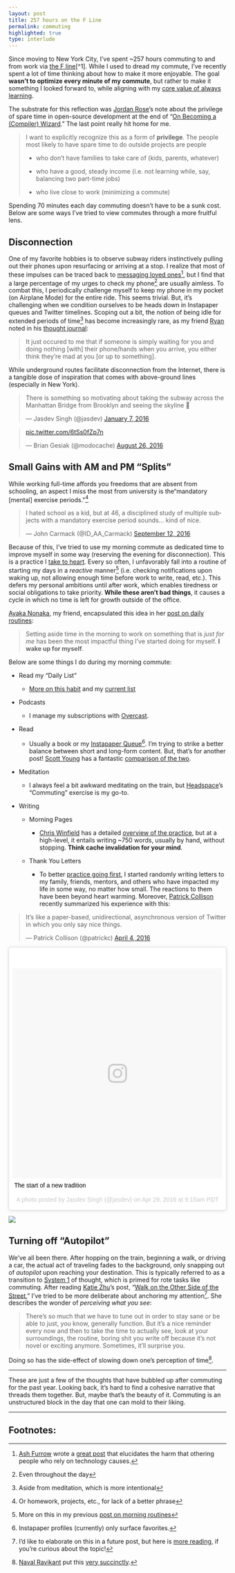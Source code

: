 ```yaml
---
layout: post
title: 257 hours on the F Line
permalink: commuting
highlighted: true
type: interlude
---
```


Since moving to New York City, I’ve spent ~257 hours commuting to and from work via [the F line](https://en.wikipedia.org/wiki/F_(New_York_City_Subway_service))[^1]. While I used to dread my commute, I’ve recently spent a lot of time thinking about how to make it more enjoyable. The goal **wasn’t to optimize every minute of my commute**, but rather to make it something I looked forward to, while aligning with my [core value of always learning](https://github.com/Jasdev/thoughts/blame/97c505fa1cd52e74060fc898d0f20f3206347164/core-values.md#L5).

The substrate for this reflection was [Jordan Rose](https://twitter.com/uint_min)’s note about the privilege of spare time in open-source development at the end of “[On Becoming a (Compiler) Wizard](http://belkadan.com/blog/2016/05/So-You-Want-To-Be-A-Compiler-Wizard/).” The last point really hit home for me.

> I want to explicitly recognize this as a form of **privilege**. The people most likely to have spare time to do outside projects are people
>
> - who don’t have families to take care of (kids, parents, whatever)
>
> - who have a good, steady income (i.e. not learning while, say, balancing two part-time jobs)
>
> - who live close to work (minimizing a commute)

Spending 70 minutes each day commuting doesn’t have to be a sunk cost. Below are some ways I’ve tried to view commutes through a more fruitful lens.

## Disconnection

One of my favorite hobbies is to observe subway riders instinctively pulling out their phones upon resurfacing or arriving at a stop. I realize that most of these impulses can be traced back to [messaging loved ones](/always-on-conversations)[^2], but I find that a large percentage of my urges to check my phone[^3] are usually aimless. To combat this, I periodically challenge myself to keep my phone in my pocket (on Airplane Mode) for the entire ride. This seems trivial. But, it’s challenging when we condition ourselves to be heads down in Instapaper queues and Twitter timelines. Scoping out a bit, the notion of being idle for extended periods of time[^4] has become increasingly rare, as my friend [Ryan](http://twitter.com/ryandawidjan) noted in his [thought journal](https://quip.com/jgBUALiGBjwp):

> It just occured to me that if someone is simply waiting for you and doing nothing [with] their phone/hands when you arrive, you either think they’re mad at you [or up to something].

While underground routes facilitate disconnection from the Internet, there is a tangible dose of inspiration that comes with above-ground lines (especially in New York).

<blockquote class="twitter-tweet" data-lang="en"><p lang="en" dir="ltr">There is something so motivating about taking the subway across the Manhattan Bridge from Brooklyn and seeing the skyline 🚀</p>— Jasdev Singh (@jasdev) <a href="https://twitter.com/jasdev/status/685116226008395776">January 7, 2016</a></blockquote> <script async src="//platform.twitter.com/widgets.js" charset="utf-8"></script>

<blockquote class="twitter-tweet" data-lang="en"><p lang="und" dir="ltr"><a href="https://t.co/6tSs0fZp7n">pic.twitter.com/6tSs0fZp7n</a></p>— Brian Gesiak (@modocache) <a href="https://twitter.com/modocache/status/769318275893358592">August 26, 2016</a></blockquote> <script async src="//platform.twitter.com/widgets.js" charset="utf-8"></script>

## Small Gains with AM and PM “Splits”

While working full-time affords you freedoms that are absent from schooling, an aspect I miss the most from university is the“mandatory [mental] exercise periods."[^5]

<blockquote class="twitter-tweet" data-lang="en"><p lang="en" dir="ltr">I hated school as a kid, but at 46, a disciplined study of multiple subjects with a mandatory exercise period sounds... kind of nice.</p>— John Carmack (@ID_AA_Carmack) <a href="https://twitter.com/ID_AA_Carmack/status/775310858058469379">September 12, 2016</a></blockquote> <script async src="//platform.twitter.com/widgets.js" charset="utf-8"></script>

Because of this, I’ve tried to use my morning commute as dedicated time to improve myself in some way (reserving the evening for disconnection). This is a practice I [take to heart](https://github.com/Jasdev/thoughts/blame/7b2d5327bad2aeb3d7ac353356f9e2bddef68583/daily-list.md#L8). Every so often, I unfavorably fall into a routine of starting my days in a *reactive* manner[^6] (i.e. checking notifications upon waking up, not allowing enough time before work to write, read, etc.). This defers my personal ambitions until after work, which enables tiredness or social obligations to take priority. **While these aren’t bad things**, it causes a cycle in which no time is left for growth outside of the office.

[Ayaka Nonaka](https://twitter.com/ayanonagon), my friend, encapsulated this idea in her [post on daily routines](http://blog.ayaka.me/post/137497360302/daily-routine):

> Setting aside time in the morning to work on something that is *just for me* has been the most impactful thing I’ve started doing for myself. **I wake up for myself**.

Below are some things I do during my morning commute:

- Read my “Daily List”
  - [More on this habit](/daily-list) and my [current list](https://github.com/Jasdev/thoughts/blob/master/daily-list.md)

- Podcasts
  - I manage my subscriptions with [Overcast](https://overcast.fm/).

- Read
  - Usually a book or my [Instapaper Queue](http://instapaper.com/p/jasdev)[^7]. I’m trying to strike a better balance between short and long-form content. But, that’s for another post! [Scott Young](https://twitter.com/scotthyoung/) has a fantastic [comparison of the two](https://www.scotthyoung.com/blog/2014/01/16/blogs-vs-books/).

- Meditation
  - I always feel a bit awkward meditating on the train, but [Headspace](https://www.headspace.com)’s “Commuting” exercise is my go-to.

- Writing
  - Morning Pages
    - [Chris Winfield](https://twitter.com/chriswinfield) has a detailed [overview of the practice](http://www.chriswinfield.com/morning-pages/), but at a high-level, it entails writing ~750 words, usually by hand, without stopping. __Think cache invalidation for your mind__.

  - Thank You Letters
    - To better [practice going first](https://github.com/Jasdev/thoughts/blame/97c505fa1cd52e74060fc898d0f20f3206347164/core-values.md#L8), I started randomly writing letters to my family, friends, mentors, and others who have impacted my life in some way, no matter how small. The reactions to them have been beyond heart warming. Moreover, [Patrick Collison](https://twitter.com/patrickc) recently summarized his experience with this:

<blockquote class="twitter-tweet" data-lang="en"><p lang="en" dir="ltr">It’s like a paper-based, unidirectional, asynchronous version of Twitter in which you only say nice things.</p>— Patrick Collison (@patrickc) <a href="https://twitter.com/patrickc/status/717086681719922688">April 4, 2016</a></blockquote> <script async src="//platform.twitter.com/widgets.js" charset="utf-8"></script>

<blockquote class="instagram-media" data-instgrm-captioned data-instgrm-version="7" style=" background:#FFF; border:0; border-radius:3px; box-shadow:0 0 1px 0 rgba(0,0,0,0.5),0 1px 10px 0 rgba(0,0,0,0.15); margin: 1px; max-width:658px; padding:0; width:99.375%; width:-webkit-calc(100% - 2px); width:calc(100% - 2px);"><div style="padding:8px;"> <div style=" background:#F8F8F8; line-height:0; margin-top:40px; padding:50.0% 0; text-align:center; width:100%;"> <div style=" background:url(data:image/png;base64,iVBORw0KGgoAAAANSUhEUgAAACwAAAAsCAMAAAApWqozAAAABGdBTUEAALGPC/xhBQAAAAFzUkdCAK7OHOkAAAAMUExURczMzPf399fX1+bm5mzY9AMAAADiSURBVDjLvZXbEsMgCES5/P8/t9FuRVCRmU73JWlzosgSIIZURCjo/ad+EQJJB4Hv8BFt+IDpQoCx1wjOSBFhh2XssxEIYn3ulI/6MNReE07UIWJEv8UEOWDS88LY97kqyTliJKKtuYBbruAyVh5wOHiXmpi5we58Ek028czwyuQdLKPG1Bkb4NnM+VeAnfHqn1k4+GPT6uGQcvu2h2OVuIf/gWUFyy8OWEpdyZSa3aVCqpVoVvzZZ2VTnn2wU8qzVjDDetO90GSy9mVLqtgYSy231MxrY6I2gGqjrTY0L8fxCxfCBbhWrsYYAAAAAElFTkSuQmCC); display:block; height:44px; margin:0 auto -44px; position:relative; top:-22px; width:44px;"></div></div> <p style=" margin:8px 0 0 0; padding:0 4px;"> <a href="https://www.instagram.com/p/BEyl6w4Na9w/" style=" color:#000; font-family:Arial,sans-serif; font-size:14px; font-style:normal; font-weight:normal; line-height:17px; text-decoration:none; word-wrap:break-word;" target="_blank">The start of a new tradition</a></p> <p style=" color:#c9c8cd; font-family:Arial,sans-serif; font-size:14px; line-height:17px; margin-bottom:0; margin-top:8px; overflow:hidden; padding:8px 0 7px; text-align:center; text-overflow:ellipsis; white-space:nowrap;">A photo posted by Jasdev Singh (@jasdev) on <time style=" font-family:Arial,sans-serif; font-size:14px; line-height:17px;" datetime="2016-04-29T16:15:11+00:00">Apr 29, 2016 at 9:15am PDT</time></p></div></blockquote> <script async defer src="//platform.instagram.com/en_US/embeds.js"></script>

![](http://i.imgur.com/a0r4B4M.jpg)

## Turning off “Autopilot”

We’ve all been there. After hopping on the train, beginning a walk, or driving a car, the actual act of traveling fades to the background, only snapping out of *autopilot* upon reaching your destination. This is typically referred to as a transition to [System 1](https://en.wikipedia.org/wiki/Thinking,_Fast_and_Slow#Two_systems) of thought, which is primed for rote tasks like commuting. After reading [Katie Zhu](https://twitter.com/ktzhu)’s post, “[Walk on the Other Side of the Street](https://ktzine.com/walk-on-the-other-side-of-the-street-be803c8f55cb#.h11156bkk),” I’ve tried to be more deliberate about anchoring my attention[^8]. She describes the wonder of _perceiving what you see_:

> There’s so much that we have to tune out in order to stay sane or be able to just, you know, generally function. But it’s a nice reminder every now and then to take the time to actually see, look at your surroundings, the routine, boring shit you write off because it’s not novel or exciting anymore. Sometimes, it’ll surprise you.

Doing so has the side-effect of slowing down one’s perception of time[^9].

---

These are just a few of the thoughts that have bubbled up after commuting for the past year. Looking back, it’s hard to find a cohesive narrative that threads them together. But, maybe that’s the beauty of it. Commuting is an unstructured block in the day that one can mold to their liking.

---

## Footnotes:

[^1]: 11 months at Tumblr, commuting from [Park Slope](https://en.wikipedia.org/wiki/Park_Slope) ⇒ `11*20*35*2/60` hours

[^2]: [Ash Furrow](https://twitter.com/ashfurrow) wrote a [great post](https://ashfurrow.com/blog/smartphones-and-augmenting-humanity/) that elucidates the harm that othering people who rely on technology causes.

[^3]: Even throughout the day

[^4]: Aside from meditation, which is more intentional

[^5]: Or homework, projects, etc., for lack of a better phrase

[^6]: More on this in my previous [post on morning routines](/made-beds-and-cold-showers)

[^7]: Instapaper profiles (currently) only surface favorites.

[^8]: I’d like to elaborate on this in a future post, but here is [more reading](https://www.fastcompany.com/3061366/your-most-productive-self/your-brain-is-on-autopilot-more-than-you-think-heres-how-to-wake-i), if you’re curious about the topic!

[^9]: [Naval Ravikant](https://twitter.com/naval/) put this [very succinctly](https://twitter.com/naval/status/769745071675539456).
